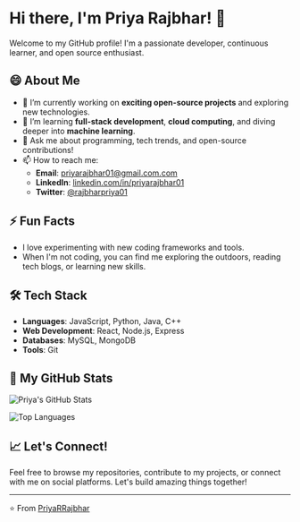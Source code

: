 # Hi there, I'm Priya Rajbhar! 👋

Welcome to my GitHub profile! I'm a passionate developer, continuous learner, and open source enthusiast. 

## 😄 About Me
- 🔭 I’m currently working on **exciting open-source projects** and exploring new technologies.
- 🌱 I’m learning **full-stack development**, **cloud computing**, and diving deeper into **machine learning**.
- 💬 Ask me about programming, tech trends, and open-source contributions!
- 📫 How to reach me:
  - **Email**: [priyarajbhar01@gmail.com.com](mailto:priyarajbhar01@gmail.com)
  - **LinkedIn**: [linkedin.com/in/priyarajbhar01](www.linkedin.com/in/priya-rajbhar01)
  - **Twitter**: [@rajbharpriya01](https://twitter.com/rajbharpriya01)

## ⚡ Fun Facts
- I love experimenting with new coding frameworks and tools.
- When I'm not coding, you can find me exploring the outdoors, reading tech blogs, or learning new skills.

## 🛠️ Tech Stack
- **Languages**: JavaScript, Python, Java, C++
- **Web Development**: React, Node.js, Express
- **Databases**: MySQL, MongoDB
- **Tools**: Git

## 🌟 My GitHub Stats
![Priya's GitHub Stats](https://github-readme-stats.vercel.app/api?username=PriyaRRajbhar&show_icons=true&theme=radical)

![Top Languages](https://github-readme-stats.vercel.app/api/top-langs/?username=PriyaRRajbhar&layout=compact&theme=radical)

## 📈 Let's Connect!
Feel free to browse my repositories, contribute to my projects, or connect with me on social platforms. Let's build amazing things together!

---
⭐️ From [PriyaRRajbhar](https://github.com/PriyaRRajbhar)
